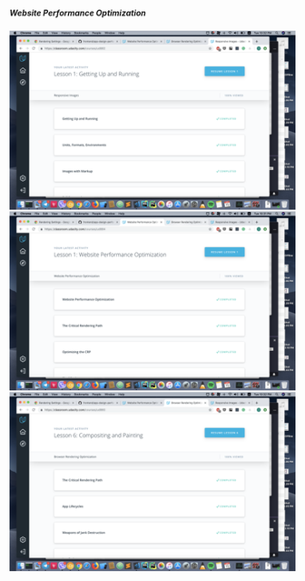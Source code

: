 ##### Website Performance Optimization

![Image of GettingUpAndRunning](screenshot/GettingUpAndRunning.png)
![Image of WebsitePerformanceOptimization](screenshot/WebsitePerformanceOptimization.png)
![Image of compositingAandPainting](screenshot/compositingAandPainting.png)
